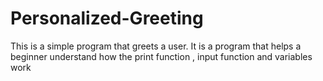 # Personalized-Greeting
This is a simple program that greets a user. It is a program that helps a beginner understand how the print function , input function and variables work
